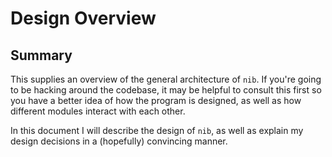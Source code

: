 # Design Overview

## Summary

This supplies an overview of the general architecture of `nib`. If you're going
to be hacking around the codebase, it may be helpful to consult this first so
you have a better idea of how the program is designed, as well as how different
modules interact with each other.

In this document I will describe the design of `nib`, as well as explain my
design decisions in a (hopefully) convincing manner.
